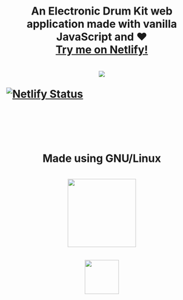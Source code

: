 <h1 align="center">An Electronic Drum Kit web application made with vanilla JavaScript and ❤️ <br><a href="https://electronic-drumkit-js.netlify.app/">Try me on Netlify!</a><h1>
  
<div align="center">
  <img src="https://github.com/michaelkolesidis/electronic-drumkit/blob/main/electronic-drumkit-screenshot.png" /><br> 
</div>
  
[![Netlify Status](https://api.netlify.com/api/v1/badges/f59a88ac-1e86-4717-9fda-77fbdf975ff4/deploy-status)](https://app.netlify.com/sites/electronic-drumkit-js/deploys)


[//]: # (Free Software)
<div align="center">
  <br>
  <br>
  <h4>Made using GNU/Linux</h4>
  <a href="https://www.gnu.org/philosophy/free-sw.html"><img src="https://gnulinuxgreece.github.io/gnu_linux.svg" style="width: 180px;"></a>
</div>
<br>                                                                
<div align="center">
  <a href="https://endsoftwarepatents.org/innovating-without-patents"><img style="height: 90px;" src="https://static.fsf.org/nosvn/esp/logos/innovating-without-patents.svg"></a>
</div>
